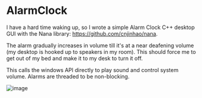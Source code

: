 ﻿# AlarmClock

I have a hard time waking up, so I wrote a simple Alarm Clock C++ desktop GUI with the Nana library: https://github.com/cnjinhao/nana.

The alarm gradually increases in volume till it's at a near deafening volume (my desktop is hooked up to speakers in my room).
This should force me to get out of my bed and make it to my desk to turn it off. 

This calls the windows API directly to play sound and control system volume. Alarms are threaded to be non-blocking.



![image](https://user-images.githubusercontent.com/13656683/214721003-c5ffe853-2c80-4cad-9762-bc0088e8869d.png)
